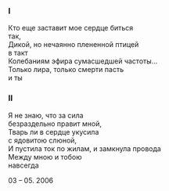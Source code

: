 ### I

Кто еще заставит мое сердце биться  
					так,  
Дикой, но нечаянно плененной птицей  
					в такт  
Колебаниям эфира сумасшедшей частоты...  
Только лира, только смерти пасть  
					и ты

### II

Я не знаю, что за сила  
			безраздельно правит мной,  
Тварь ли в сердце укусила  
			с ядовитою слюной,  
И пустила ток по жилам, и замкнула провода  
Между мною и тобою  
			навсегда

03 – 05. 2006
